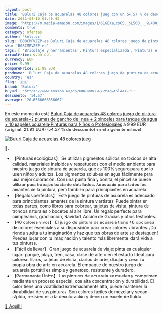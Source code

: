 ```yaml
---
layout: post
title: 'Buluri Caja de acuarelas 48 colores jueg con un 54.57 % de descuento'
date: 2021-08-16 09:49:43
image: 'https://m.media-amazon.com/images/I/61GEXaLcsGS._SL500_._SL400_.jpg'
comments: true
category: ofertas
author: 'tole.es'
slug: 'B08CMRVZZP-es Buluri Caja de acuarelas 48 colores juego de pintura de...'
sku: 'B08CMRVZZP-es'
tags: [ 'Bricolaje y herramientas','Pintura especializada','Pinturas e imprimaciones','Pinturas, herramientas y tratamiento de paredes','Tintes','acuarelas','buluri', ]
actualPrice: 9.99 EUR
currency: EUR
price: 9.99
comparePrice: 21.99 EUR
prodname: 'Buluri Caja de acuarelas 48 colores juego de pintura de acuarela+2 plumas de gancho de línea + 2 pinceles para tanque de agua + 10 papeles acuarela-Pinturas para Niños o Profesionales'
country: 'es'
flag: '🇪🇸'
brand: 'Buluri'
buyurl: 'https://www.amazon.es/dp/B08CMRVZZP/?tag=tolees-21'
descuento: '54.57'
average: '20.6566666666667'
---
```


En este momento está [Buluri Caja de acuarelas 48 colores juego de pintura de acuarela+2 plumas de gancho de línea + 2 pinceles para tanque de agua + 10 papeles acuarela-Pinturas para Niños o Profesionales](https://www.amazon.es/dp/B08CMRVZZP/?tag=tolees-21) a 9.99 EUR (original: 21.99 EUR) (54.57 %  de descuento) en el siguiente enlace!

[![Buluri Caja de acuarelas 48 colores jueg](https://m.media-amazon.com/images/I/61GEXaLcsGS._SL500_._SL400_.jpg)](https://www.amazon.es/dp/B08CMRVZZP/?tag=tolees-21)

🔎:

- 【Pinturas ecológicas】 Se utilizan pigmentos sólidos no tóxicos de alta calidad, materiales insípidos y respetuosos con el medio ambiente para nuestro juego de pintura de acuarela, que es 100% seguro para que lo usen niños y adultos. Los pigmentos solubles en agua fácilmente para una mejor coloración. Con una punta fina y bonita, el pincel se puede utilizar para trabajos bastante detallados. Adecuado para todos los amantes de la pintura, pero también para principiantes en acuarela.
- 【Regalos perfectos】 Este juego de pinturas de acuarela es adecuado para principiantes, amantes de la pintura y artistas. Puede pintar en todas partes, como libros para colorear, tarjetas de visita, pintura de troncos naturales o bocetos al aire libre. Un regalo perfecto para cumpleaños, graduación, Navidad, Acción de Gracias y otros festivales.
- 【48 colores vivos】 El juego de pintura de acuarela tiene 48 opciones de colores esenciales a su disposición para crear colores vibrantes. ¡Da rienda suelta a tu imaginación y haz que tus obras de arte se destaquen! Puedes jugar con tu imaginación y talento más libremente, dará vida a tus pinturas.
- 【Fácil de llevar】 Gran juego de acuarela de viaje: pinta en cualquier lugar: parque, playa, tren, casa, clase de arte o en el estudio Ideal para colorear libros, tarjetas de visita, diarios de arte, dibujar y crear tu propia obra de arte en acuarela. El empaque de nuestro juego de acuarela portátil es simple y generoso, resistente y duradero.
- 【Permanente Único】 Las pinturas de acuarela se muelen y comprimen mediante un proceso especial, con alta concentración y durabilidad. El color tiene una volatilidad extremadamente alta, puede mantener la durabilidad de sus pinturas. Son colores fáciles de mezclar y secan rápido, resistentes a la decoloración y tienen un excelente fluido.

[🛒 Aquí!!!](https://www.amazon.es/dp/B08CMRVZZP/?tag=tolees-21)
